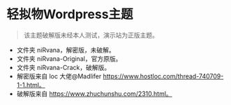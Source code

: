 # 轻拟物Wordpress主题
> 该主题破解版未经本人测试，演示站为正版主题。
* 文件夹 niRvana，解密版，未破解。
* 文件夹 niRvana-Original，官方原版。
* 文件夹 niRvana-Crack，破解版。
* 解密版来自 loc 大佬@Madlifer https://www.hostloc.com/thread-740709-1-1.html。
* 破解版来自 https://www.zhuchunshu.com/2310.html。
